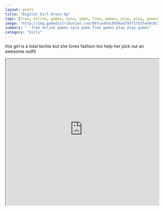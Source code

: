 ```yaml
---
layout: posts
title: "Digital Girl Dress Up"
tags: [free, online, games, oyna, game, free, games, play, play, games]
image: "http://img.gamedistribution.com/00fcededc0584adf8ff17b3fee0c0c30.jpg"
summary: "  free online games oyna game free games play play games"
category: "Girls"
---
```


this girl is a total techie but she loves fashion too help her pick out an awesome outfit

<iframe width="100%" height="480px;" src="http://flash.gamedistribution.com?game=00fcededc0584adf8ff17b3fee0c0c30"></iframe>